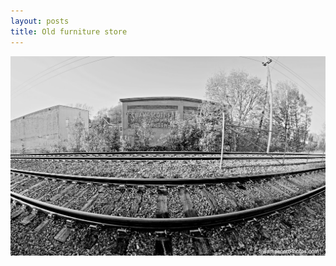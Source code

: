 ```yaml
---
layout: posts
title: Old furniture store
---
```



![Old furniture store](/img/old-furniture-store.jpg)
